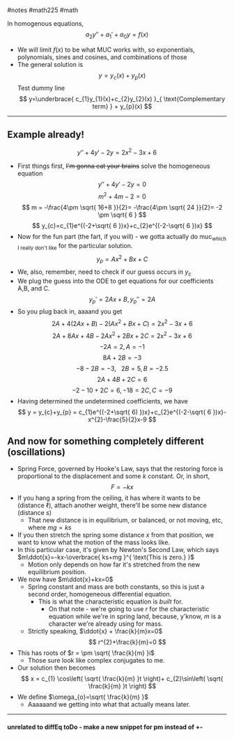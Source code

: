 #notes #math225 #math 

In homogenous equations, 
$$
a_{2}y''+a_{1}'+a_{0}y=f(x)
$$
- We will limit $f(x)$ to be what MUC works with, so exponentials, polynomials, sines and cosines, and combinations of those
- The general solution is 
$$
y=y_{c}(x)+y_{p}(x)
$$
Test dummy line
$$
y=\underbrace{ c_{1}y_{1}(x)+c_{2}y_{2}(x) }_{ \text{Complementary term} } + y_{p}(x) 
$$
----
## Example already!
$$
y''+4y'-2y = 2x^{2}-3x+6
$$

- First things first, ~~I'm gonna eat your brains~~ solve the homogeneous equation
$$
y''+4y'-2y=0
$$
$$
m^{2}+4m-2=0
$$
$$
m = -\frac{4\pm \sqrt{ 16+8 }}{2}= -\frac{4\pm \sqrt{ 24 }}{2}= -2 \pm \sqrt{ 6 }
$$
$$
y_{c}=c_{1}e^{(-2+\sqrt{ 6 })x}+c_{2}e^{(-2-\sqrt{ 6 })x}
$$
- Now for the fun part (the fart, if you will) - we gotta actually do muc<sub>which I really don't like</sub> for the particular solution.
$$
y_{p}=Ax^{2}+Bx+C
$$
- We, also, remember, need to check if our guess occurs in $y_{c}$
- We plug the guess into the ODE to get equations for our coefficients A,B, and C.
$$
y_{p}'=2Ax+B, y_{p}''=2A
$$
- So you plug back in, aaaand you get
$$
2A+4(2Ax+B)-2(Ax^{2}+Bx+C)=2x^{2}-3x+6
$$
$$
2A+8Ax + 4B - 2Ax^{2}+2Bx+2C=2x^{2}-3x+6
$$
$$
-2A=2, A = -1
$$
$$
8A+2B=-3
$$
$$
-8-2B = -3, \ \ \ 2B = 5, B = -2.5
$$
$$
2A + 4B +2C = 6
$$
$$
-2 -10 +2C = 6, -18=2C, C = -9
$$
- Having determined the undetermined coefficients, we have 
$$
y = y_{c}+y_{p} = c_{1}e^{(-2+\sqrt{ 6) })x}+c_{2}e^{(-2-\sqrt{ 6 })x}-x^{2}-\frac{5}{2}x-9
$$
## And now for something completely different (oscillations)
- Spring Force, governed by Hooke's Law, says that the restoring force is proportional to the displacement and some $k$ constant. Or, in short, 
$$
F = -kx
$$
- If you hang a spring from the ceiling, it has where it wants to be (distance $\ell$), attach another weight, there'll be some new distance (distance $s$)
	- That new distance is in equilibrium, or balanced, or not moving, etc, where $mg=ks$
- If you then stretch the spring some distance $x$ from that position, we want to know what the motion of the mass looks like.
- In this particular case, it's given by Newton's Second Law, which says $m\ddot{x}=-kx-\overbrace{ ks+mg }^{ \text{This is zero.} }$
	- Motion only depends on how far it's stretched from the new equilibrium position.
- We now have $m\ddot{x}+kx=0$
	- Spring constant and mass are both constants, so this is just a second order, homogeneous differential equation.
		- This is what the characteristic equation is *built* for.
			- On that note - we're going to use $r$ for the characteristic equation while we're in spring land, because, y'know, $m$ is a character we're already using for mass.
	- Strictly speaking, $\ddot{x} + \frac{k}{m}x=0$
$$
r^{2}+\frac{k}{m}=0
$$
- This has roots of $r = \pm \sqrt{ \frac{k}{m} }i$
	- Those sure look like complex conjugates to me.
- Our solution then becomes
$$
x = c_{1} \cos\left( \sqrt{ \frac{k}{m} }t \right)+ c_{2}\sin\left( \sqrt{ \frac{k}{m} }t \right)
$$
- We define $\omega_{o}=\sqrt{ \frac{k}{m} }$
	- Aaaaaand we getting into what that actually means later. 

---
#### unrelated to diffEq toDo - make a new snippet for pm instead of +-